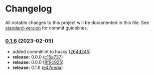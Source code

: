 # Changelog

All notable changes to this project will be documented in this file. See [standard-version](https://github.com/conventional-changelog/standard-version) for commit guidelines.

### [0.1.6](https://github.com/stLmpp/api-bff/compare/v0.1.5...v0.1.6) (2023-02-05)

- added commitlint to husky ([264d245](https://github.com/stLmpp/api-bff/commits/264d245047eb0c4cf44d1d7c3c47f32996617c4b))
- **release:** 0.0.0 ([c15a737](https://github.com/stLmpp/api-bff/commits/c15a73755108cd9caaf35e640cdd3ab7e2b86d96))
- **release:** 0.0.0 ([8f9c925](https://github.com/stLmpp/api-bff/commits/8f9c925f20fcee2993bdb6e766814669a212af32))
- **release:** 0.1.6 ([e47deda](https://github.com/stLmpp/api-bff/commits/e47deda2e3d7cc7a7f5744a429a2a67a80e65269))

